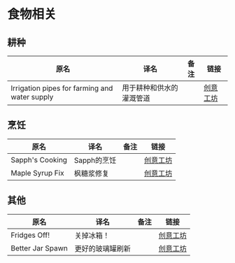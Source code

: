 # 食物相关

## 耕种

| 原名                                          | 译名                     | 备注 | 链接                                                                          |
| --------------------------------------------- | ------------------------ | ---- | ----------------------------------------------------------------------------- |
| Irrigation pipes for farming and water supply | 用于耕种和供水的灌溉管道 |      | [创意工坊](https://steamcommunity.com/sharedfiles/filedetails/?id=2464581798) |

## 烹饪

| 原名            | 译名        | 备注 | 链接                                                                          |
| --------------- | ----------- | ---- | ----------------------------------------------------------------------------- |
| Sapph's Cooking | Sapph的烹饪 |      | [创意工坊](https://steamcommunity.com/sharedfiles/filedetails/?id=2832136889) |
| Maple Syrup Fix | 枫糖浆修复  |      | [创意工坊](https://steamcommunity.com/sharedfiles/filedetails/?id=2815951893) |

## 其他

| 原名             | 译名             | 备注 | 链接                                                                          |
| ---------------- | ---------------- | ---- | ----------------------------------------------------------------------------- |
| Fridges Off!     | 关掉冰箱！       |      | [创意工坊](https://steamcommunity.com/sharedfiles/filedetails/?id=2853974107) |
| Better Jar Spawn | 更好的玻璃罐刷新 |      | [创意工坊](https://steamcommunity.com/sharedfiles/filedetails/?id=2810557703) |
